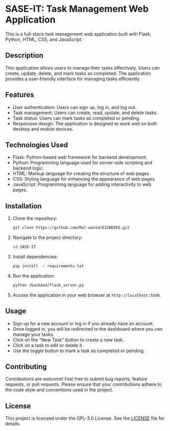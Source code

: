 # SASE-IT: Task Management Web Application

This is a full-stack task management web application built with Flask, Python, HTML, CSS, and JavaScript.

## Description

This application allows users to manage their tasks effectively. Users can create, update, delete, and mark tasks as completed. The application provides a user-friendly interface for managing tasks efficiently.

## Features

- User authentication: Users can sign up, log in, and log out.
- Task management: Users can create, read, update, and delete tasks.
- Task status: Users can mark tasks as completed or pending.
- Responsive design: The application is designed to work well on both desktop and mobile devices.

## Technologies Used

- Flask: Python-based web framework for backend development.
- Python: Programming language used for server-side scripting and backend logic.
- HTML: Markup language for creating the structure of web pages.
- CSS: Styling language for enhancing the appearance of web pages.
- JavaScript: Programming language for adding interactivity to web pages.

## Installation

1. Clone the repository:

   ```bash
   git clone https://github.com/Mal-wared/EZ2WEEKS.git
   ```

2. Navigate to the project directory:

   ```bash
   cd SASE-IT
   ```

3. Install dependencies:

   ```bash
   pip install -r requirements.txt
   ```

4. Run the application:

   ```bash
   python /backend/flask_server.py
   ```

5. Access the application in your web browser at `http://localhost:5500`.

## Usage

- Sign up for a new account or log in if you already have an account.
- Once logged in, you will be redirected to the dashboard where you can manage your tasks.
- Click on the "New Task" button to create a new task.
- Click on a task to edit or delete it.
- Use the toggle button to mark a task as completed or pending.

## Contributing

Contributions are welcome! Feel free to submit bug reports, feature requests, or pull requests. Please ensure that your contributions adhere to the code style and conventions used in the project.

## License

This project is licensed under the GPL-3.0 License. See the [LICENSE](LICENSE) file for details.

